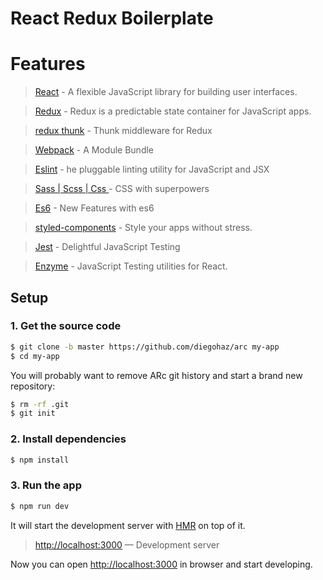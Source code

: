 # React Redux Boilerplate

# Features

> [React](https://github.com/facebook/react) - A flexible JavaScript library for building user interfaces.

> [Redux](https://redux.js.org/) - Redux is a predictable state container for JavaScript apps.

> [redux thunk](https://github.com/reduxjs/redux-thunk) - Thunk middleware for Redux

> [Webpack](https://webpack.js.org/) - A Module Bundle

> [Eslint](https://eslint.org/) - he pluggable linting utility for JavaScript and JSX

> [Sass | Scss | Css ](https://sass-lang.com/) - CSS with superpowers

> [Es6](http://es6-features.org/) - New Features with es6

> [styled-components](https://github.com/styled-components/styled-components) - Style your apps without stress.

> [Jest](https://facebook.github.io/jest/) - Delightful JavaScript Testing

> [Enzyme](https://github.com/airbnb/enzyme) - JavaScript Testing utilities for React.

## Setup

### 1. Get the source code

```sh
$ git clone -b master https://github.com/diegohaz/arc my-app
$ cd my-app
```

You will probably want to remove ARc git history and start a brand new repository:

```sh
$ rm -rf .git
$ git init
```

### 2. Install dependencies

```sh
$ npm install
```

### 3. Run the app

```sh
$ npm run dev
```

It will start the development server with [HMR](https://webpack.github.io/docs/hot-module-replacement) on top of it.

> [http://localhost:3000](http://localhost:3000) — Development server<br>

Now you can open [http://localhost:3000](http://localhost:3000) in browser and start developing.
